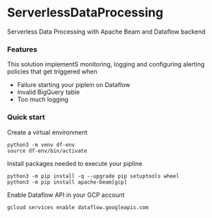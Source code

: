 # ServerlessDataProcessing
Serverless Data Processing with Apache Beam and Dataflow backend

### Features

This solution implementS monitoring, logging and configuring alerting policies that get triggered when 
- Failure starting your piplein on Dataflow
- Invalid BigQuery table
- Too much logging

### Quick start

Create a virtual environment 
```
python3 -m venv df-env
source df-env/bin/activate

```
Install packages needed to execute your pipline

```
python3 -m pip install -q --upgrade pip setuptools wheel
python3 -m pip install apache-beam[gcp]
```

Enable Dataflow API in your GCP account

```
gcloud services enable dataflow.googleapis.com
```
